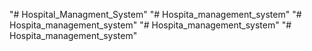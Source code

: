 "# Hospital_Managment_System" 
"# Hospita_management_system" 
"# Hospita_management_system" 
"# Hospita_management_system" 
"# Hospita_management_system" 
